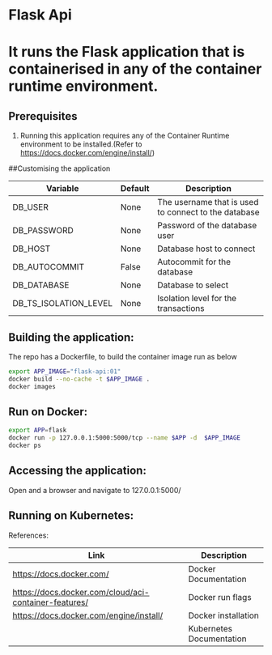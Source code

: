 # Flask Api

# It runs the Flask application that is containerised in any of the container runtime environment.

## Prerequisites

1. Running this application requires any of the Container Runtime environment to be installed.(Refer to https://docs.docker.com/engine/install/)


##Customising the application

| Variable      | Default | Description |
| ----------- | ----------- | ----------- |
| DB_USER      | None       | The username that is used to connect to the database |
| DB_PASSWORD   | None        | Password of the database user |
| DB_HOST   | None | Database host to connect |
| DB_AUTOCOMMIT | False | Autocommit for the database |
| DB_DATABASE | None | Database to select |
| DB_TS_ISOLATION_LEVEL | None | Isolation level for the transactions |

## Building the application:

The repo has a Dockerfile, to build the container image run as below

```bash
export APP_IMAGE="flask-api:01"
docker build --no-cache -t $APP_IMAGE .
docker images

```

## Run on Docker:

```bash
export APP=flask
docker run -p 127.0.0.1:5000:5000/tcp --name $APP -d  $APP_IMAGE
docker ps
```

## Accessing the application:

Open and a browser and navigate to 127.0.0.1:5000/

## Running on Kubernetes:


References:

| Link    | Description |
| ----------- | ----------- |
| https://docs.docker.com/ | Docker Documentation |
| https://docs.docker.com/cloud/aci-container-features/ | Docker run flags |
| https://docs.docker.com/engine/install/  |  Docker installation| 
|| Kubernetes Documentation |